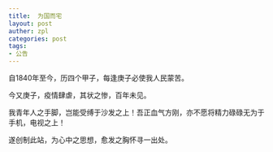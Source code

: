 ```yaml
---
title:  为国而宅
layout: post
auther: zpl
categories: post
tags:
- 公告
---
```



自1840年至今，历四个甲子，每逢庚子必使我人民蒙苦。

今又庚子，疫情肆虐，其状之惨，百年未见。

我青年人之手脚，岂能受缚于沙发之上！吾正血气方刚，亦不愿将精力碌碌无为于手机，电视之上！

遂创制此站，为心中之思想，愈发之胸怀寻一出处。

